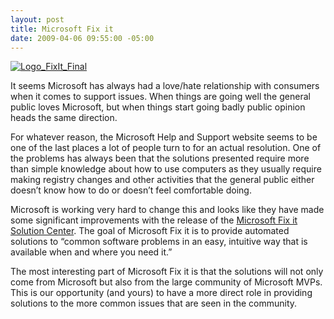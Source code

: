 ```yaml
---
layout: post
title: Microsoft Fix it
date: 2009-04-06 09:55:00 -05:00
---
```


[![Logo_FixIt_Final](http://gwb.blob.core.windows.net/sdorman/WindowsLiveWriter/MicrosoftFixit_88B6/Logo_FixIt_Final_thumb.png "Logo_FixIt_Final")](http://gwb.blob.core.windows.net/sdorman/WindowsLiveWriter/MicrosoftFixit_88B6/Logo_FixIt_Final_2.png)

It seems Microsoft has always had a love/hate relationship with consumers when it comes to support issues. When things are going well the general public loves Microsoft, but when things start going badly public opinion heads the same direction.

For whatever reason, the Microsoft Help and Support website seems to be one of the last places a lot of people turn to for an actual resolution. One of the problems has always been that the solutions presented require more than simple knowledge about how to use computers as they usually require making registry changes and other activities that the general public either doesn’t know how to do or doesn’t feel comfortable doing.

Microsoft is working very hard to change this and looks like they have made some significant improvements with the release of the [Microsoft Fix it Solution Center](http://support.microsoft.com/fixit#tab0). The goal of Microsoft Fix it is to provide automated solutions to “common software problems in an easy, intuitive way that is available when and where you need it.”

The most interesting part of Microsoft Fix it is that the solutions will not only come from Microsoft but also from the large community of Microsoft MVPs. This is our opportunity (and yours) to have a more direct role in providing solutions to the more common issues that are seen in the community.
